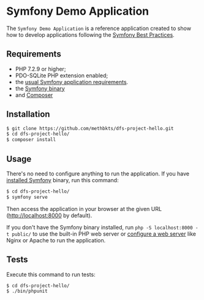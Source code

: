 Symfony Demo Application
========================

The `Symfony Demo Application` is a reference application created to show how
to develop applications following the [Symfony Best Practices][1].

Requirements
------------

  * PHP 7.2.9 or higher;
  * PDO-SQLite PHP extension enabled;
  * the [usual Symfony application requirements][2].
  * the [Symfony binary][4]
  * and [Composer][5]

Installation
------------

```bash
$ git clone https://github.com/methbkts/dfs-project-hello.git
$ cd dfs-project-hello/
$ composer install
```

Usage
-----

There's no need to configure anything to run the application. If you have
[installed Symfony][4] binary, run this command:

```bash
$ cd dfs-project-hello/
$ symfony serve
```

Then access the application in your browser at the given URL (<http://localhost:8000> by default).

If you don't have the Symfony binary installed, run `php -S localhost:8000 -t public/`
to use the built-in PHP web server or [configure a web server][3] like Nginx or
Apache to run the application.

Tests
-----

Execute this command to run tests:

```bash
$ cd dfs-project-hello/
$ ./bin/phpunit
```

[1]: https://symfony.com/doc/current/best_practices.html
[2]: https://symfony.com/doc/current/reference/requirements.html
[3]: https://symfony.com/doc/current/cookbook/configuration/web_server_configuration.html
[4]: https://symfony.com/download
[5]: https://getcomposer.org/download/
